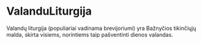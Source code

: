 # ValanduLiturgija
Valandų liturgija (populiariai vadinama brevijoriumi) yra Bažnyčios tikinčiųjų malda, skirta visiems, norintiems taip pašventinti dienos valandas.
